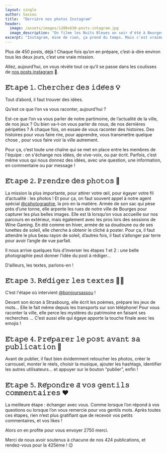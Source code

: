 ```yaml
---
layout: single
author: Sassou
title:  "Derrière nos photos Instagram"
header:
  image: /assets/images/1200x630-posts-intagram.jpg
  image_description: "On filme les Nuits Bleues un soir d'été à Bourges, place Etienne Dolet"
excerpt: "Instagram, mine de rien, ça prend du temps. Mais c'est vraiment cool de pouvoir échanger avec ceux qui suivent nos aventures : vous."
---
```


Plus de 450 posts, déjà ! Chaque fois qu’on en prépare, c’est-à-dire environ tous les deux jours, c’est une vraie mission.

Allez, aujourd’hui, on vous révèle tout ce qu’il se passe dans les coulisses de [nos posts instagram](https://www.instagram.com/lesmysteresdebourges/) 🤳.

## 𝙴́𝚝𝚊𝚙𝚎 𝟷. 𝙲𝚑𝚎𝚛𝚌𝚑𝚎𝚛 𝚍𝚎𝚜 𝚒𝚍𝚎́𝚎𝚜 💡

Tout d’abord, il faut trouver des idées.

Qu’est ce que l’on va vous raconter, aujourd’hui ?

Est-ce que l’on va vous parler de notre partimoine, de l’actualité de la ville, de nos jeux ? Ou bien va-t-on vous parler de nous, de nos dernières péripéties ? À chaque fois, on essaie de vous raconter des histoires. Des histoires pour vous faire rire, pour apprendre, vous transmettre quelque chose , pour vous faire voir la ville autrement.

Pour ça, c’est toute une chaîne qui se met en place entre les membres de l'équipe : on s'échange nos idées, de vive-voix, ou par écrit. Parfois, c’est même vous qui nous donnez des idées, avec une question, une information, en commentaire ou par message !

## 𝙴́𝚝𝚊𝚙𝚎 𝟸. 𝙿𝚛𝚎𝚗𝚍𝚛𝚎 𝚍𝚎𝚜 𝚙𝚑𝚘𝚝𝚘𝚜 📸

La mission la plus importante, pour attirer votre œil, pour égayer votre fil d’actualité : les photos ! Et pour ça, on faut souvent appel à notre agent spécial [@cphotographie](https://www.instagram.com/cphot0graphie/), la pro en la matière. Armée de son sac qui pèse près d’une tonne, elle arpente les rues de notre ville de Bourges pour capturer les plus belles images. Elle est là lorsqu’on vous accueille sur nos parcours en extérieur, mais également avec les pros lors des sessions de Wine Gaming. En été comme en hiver, armée de sa doudoune ou de ses lunettes de soleil, elle cherche à obtenir le cliché à poster. Pour ça, il faut attendre le plus beau rayon de soleil, d’autres fois, il faut s’allonger par terre pour avoir l’angle de vue parfait.

Il nous arrive quelques fois d’inverser les étapes 1 et 2 : une belle photographie peut donner l’idée du post à rédiger…

D’ailleurs, les textes, parlons-en !

## 𝙴́𝚝𝚊𝚙𝚎 𝟹. 𝚁𝚎́𝚍𝚒𝚐𝚎𝚛 𝚕𝚎𝚜 𝚝𝚎𝚡𝚝𝚎𝚜 ✍🏻

C’est l'étape où intervient [@bonjoursassou](https://www.instagram.com/bonjoursassou/) !

Devant son écran à Strasbourg, elle écrit les poèmes, prépare les jeux de mots… Elle le fait même depuis les transports sur son téléphone! Pour vous raconter la ville, elle perce les mystères du patrimoine en faisant ses recherches … C’est aussi elle qui égaye apporte la touche finale avec les emojis !

## 𝙴́𝚝𝚊𝚙𝚎 𝟺. 𝙿𝚛𝚎́𝚙𝚊𝚛𝚎𝚛 𝚕𝚎 𝚙𝚘𝚜𝚝 𝚊𝚟𝚊𝚗𝚝 𝚜𝚊 𝚙𝚞𝚋𝚕𝚒𝚌𝚊𝚝𝚒𝚘𝚗 📳

Avant de publier, il faut bien évidemment retoucher les photos, créer le carrousel, monter le réels, choisir la musique, ajouter les hashtags, identifier les autres utilisateurs… et appuyer sur le bouton “publier”, enfin !

## 𝙴́𝚝𝚊𝚙𝚎 𝟻. 𝚁𝚎́𝚙𝚘𝚗𝚍𝚛𝚎 𝚊̀ 𝚟𝚘𝚜 𝚐𝚎𝚗𝚝𝚒𝚕𝚜 𝚌𝚘𝚖𝚖𝚎𝚗𝚝𝚊𝚒𝚛𝚎𝚜 ❤️

La meilleure étape : échanger avec vous. Comme lorsque l’on répond à vos questions ou lorsque l’on vous remercie pour vos gentils mots. Après toutes ces étapes, rien n’est plus gratifiant que de recevoir vos petits commentaires, et vos likes !

Alors on en profite pour vous envoyer 2750 merci.

Merci de nous avoir soutenus à chacune de nos 424 publications, et rendez-vous pour la 425ème ! 😉